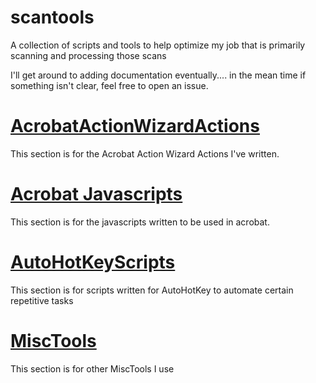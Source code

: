 # scantools
A collection of scripts and tools to help optimize my job that is primarily scanning and processing those scans

I'll get around to adding documentation eventually.... in the mean time if something isn't clear, feel free to open an issue.

# [AcrobatActionWizardActions](https://github.com/fortepc/scantools/tree/master/AcrobatActionWizardActions)
This section is for the Acrobat Action Wizard Actions I've written. 

# [Acrobat Javascripts](https://github.com/fortepc/scantools/tree/master/AcrobatJavascripts)
This section is for the javascripts written to be used in acrobat. 

# [AutoHotKeyScripts](https://github.com/fortepc/scantools/tree/master/AutoHotKeyScripts)
This section is for scripts written for AutoHotKey to automate certain repetitive tasks

# [MiscTools](https://github.com/fortepc/scantools/tree/master/MiscTools)
This section is for other MiscTools I use
